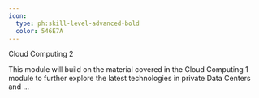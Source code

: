```yaml
---
icon:
  type: ph:skill-level-advanced-bold
  color: 546E7A
---
```

Cloud Computing 2

This module will build on the material covered in the Cloud Computing 1 module to further explore the latest technologies in private Data Centers and  ... 
